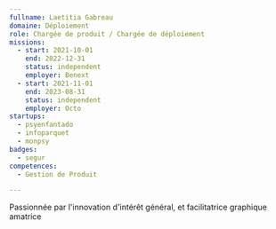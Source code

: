 ```yaml
---
fullname: Laetitia Gabreau
domaine: Déploiement
role: Chargée de produit / Chargée de déploiement
missions:
  - start: 2021-10-01
    end: 2022-12-31
    status: independent
    employer: Benext
  - start: 2021-11-01
    end: 2023-08-31
    status: independent
    employer: Octo
startups:
  - psyenfantado
  - infoparquet
  - monpsy
badges:
  - segur
competences:
  - Gestion de Produit

---
```


Passionnée par l'innovation d'intérêt général, et facilitatrice graphique amatrice
